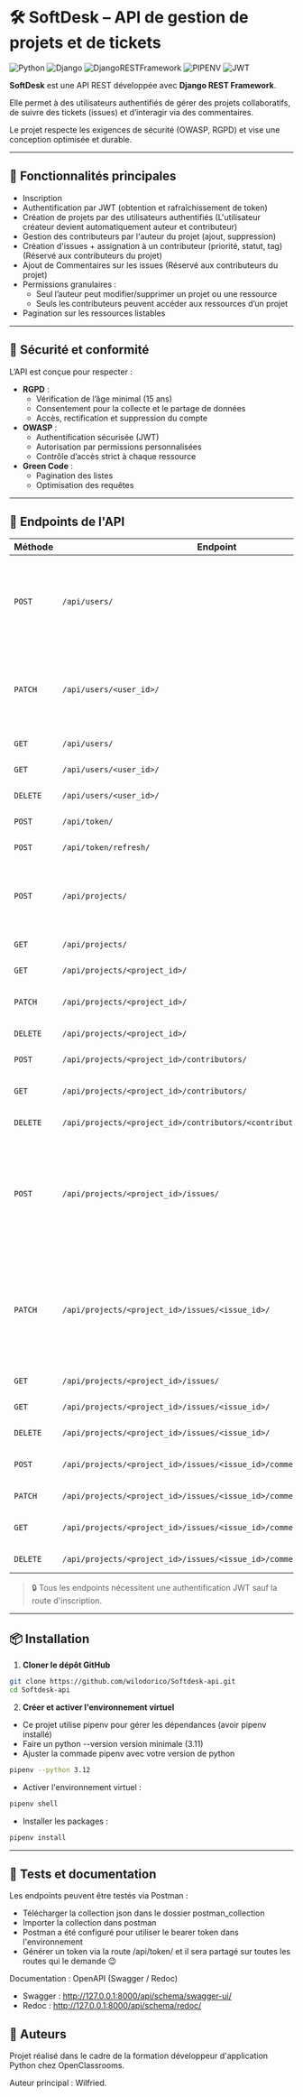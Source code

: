 # 🛠️ SoftDesk – API de gestion de projets et de tickets
![Python](https://img.shields.io/badge/python-3670A0?style=for-the-badge&logo=python&logoColor=ffdd54)
![Django](https://img.shields.io/badge/django-%23092E20.svg?style=for-the-badge&logo=django&logoColor=white)
![DjangoRESTFramework](https://img.shields.io/badge/DJANGO-DRF-990000?style=for-the-badge&logo=django&logoColor=white&color=990000&labelColor=gray)
![PIPENV](https://img.shields.io/badge/PIPENV-eeeeee?style=for-the-badge&logo=)
![JWT](https://img.shields.io/badge/JWT-black?style=for-the-badge&logo=JSON%20web%20tokens)

**SoftDesk** est une API REST développée avec **Django REST Framework**. 

Elle permet à des utilisateurs authentifiés de gérer des projets collaboratifs, de suivre des tickets (issues) et d’interagir via des commentaires. 

Le projet respecte les exigences de sécurité (OWASP, RGPD) et vise une conception optimisée et durable.

---

## 🚀 Fonctionnalités principales

- Inscription
- Authentification par JWT (obtention et rafraîchissement de token)
- Création de projets par des utilisateurs authentifiés (L'utilisateur créateur devient automatiquement auteur et contributeur)
- Gestion des contributeurs par l'auteur du projet (ajout, suppression)
- Création d'issues + assignation à un contributeur (priorité, statut, tag) (Réservé aux contributeurs du projet)
- Ajout de Commentaires sur les issues (Réservé aux contributeurs du projet)
- Permissions granulaires :
  - Seul l’auteur peut modifier/supprimer un projet ou une ressource
  - Seuls les contributeurs peuvent accéder aux ressources d’un projet
- Pagination sur les ressources listables

---

## 🔐 Sécurité et conformité

L’API est conçue pour respecter :
- **RGPD** :
  - Vérification de l’âge minimal (15 ans)
  - Consentement pour la collecte et le partage de données
  - Accès, rectification et suppression du compte
- **OWASP** :
  - Authentification sécurisée (JWT)
  - Autorisation par permissions personnalisées
  - Contrôle d’accès strict à chaque ressource
- **Green Code** :
  - Pagination des listes
  - Optimisation des requêtes

---

## 🔗 Endpoints de l'API

| Méthode | Endpoint | Description | Body |
|--------|----------|-------------|-------|
| `POST` | `/api/users/` | Inscription d'un utilisateur | Body : {username: str, password: str, password2: str, age: date, can_be_contacted: bool, can_data_be_shared: bool}|
| `PATCH` | `/api/users/<user_id>/` | Modifier l'utilisateur | Body : {username: str, password: str, age: date, can_be_contacted: bool, can_data_be_shared: bool}|
| `GET` | `/api/users/` | Liste des utilisateurs |
| `GET` | `/api/users/<user_id>/` | Détails de l'utilisateur |
| `DELETE` | `/api/users/<user_id>/` | Supprime l'utilisateur |
| `POST` | `/api/token/` | authentification de l'utilisateur | Body : {username: str, password: str}
| `POST` | `/api/token/refresh/` | Refresh token utilisateur | Body : {refresh: str}
| `POST` | `/api/projects/` | Créer un projet | Body : {name: str, description: str, project_type: str (Choice : Backend, Front-end, iOS, ANDROID)}
| `GET` | `/api/projects/` | Liste des projets |
| `GET` | `/api/projects/<project_id>/` | Détails du projet |
| `PATCH` | `/api/projects/<project_id>/` | Modifier le projet | Body : {name: str, description: str, project_type: str}
| `DELETE` | `/api/projects/<project_id>/` | Supprimer le projet |
| `POST` | `/api/projects/<project_id>/contributors/` | Ajouter un contributeur | Body : {user: int}
| `GET` | `/api/projects/<project_id>/contributors/` | Liste des contributeurs du projet |
| `DELETE` | `/api/projects/<project_id>/contributors/<contributor_id>/` | Supprime le contributeur |
| `POST` | `/api/projects/<project_id>/issues/` | Créer une issue sur le projet | Body : {assigned_to: int user, name: str, description: str, status: str(choice: To Do, In Progress, Finished), tag: str(choice: Bug, Feature, Task), priority: str(choice: Low, Medium, High)}
| `PATCH` | `/api/projects/<project_id>/issues/<issue_id>/` | Modifier l'issue du projet | Body : {assigned_to: int user, name: str, description: str, status: str(choice: To Do, In Progress, Finished), tag: str(choice: Bug, Feature, Task), priority: str(choice: Low, Medium, High)}
| `GET` | `/api/projects/<project_id>/issues/` | Liste les issues du projet |
| `GET` | `/api/projects/<project_id>/issues/<issue_id>/` | Détails de l'issue |
| `DELETE` | `/api/projects/<project_id>/issues/<issue_id>/` | Supprimer l'issue |
| `POST` | `/api/projects/<project_id>/issues/<issue_id>/comments/` | Ajouter un commentaire sur l'issue | Body: {description: str}
| `PATCH` | `/api/projects/<project_id>/issues/<issue_id>/comments/<comment_id>/` | Modifier le commentaire | Body: {description: str}
| `GET` | `/api/projects/<project_id>/issues/<issue_id>/comments/` | Liste les commentaires de l'issue |
| `DELETE` | `/api/projects/<project_id>/issues/<issue_id>/comments/<comment_id>/` | Supprimer le commentaire |

> 🔒 Tous les endpoints nécessitent une authentification JWT sauf la route d'inscription.

---

## 📦 Installation
1. **Cloner le dépôt GitHub**
```bash
git clone https://github.com/wilodorico/Softdesk-api.git
cd Softdesk-api
```

2. **Créer et activer l'environnement virtuel**
- Ce projet utilise pipenv pour gérer les dépendances (avoir pipenv installé)
- Faire un python --version version minimale (3.11)
- Ajuster la commade pipenv avec votre version de python
```bash
pipenv --python 3.12
```
- Activer l'environnement virtuel :
```bash
pipenv shell
```
- Installer les packages :
```bash
pipenv install
```

---

## 🧪 Tests et documentation

Les endpoints peuvent être testés via Postman :
- Télécharger la collection json dans le dossier postman_collection
- Importer la collection dans postman
- Postman a été configuré pour utiliser le bearer token dans l'environnement
- Générer un token via la route /api/token/ et il sera partagé sur toutes les routes qui le demande 😉

Documentation : OpenAPI (Swagger / Redoc)
- Swagger : http://127.0.0.1:8000/api/schema/swagger-ui/
- Redoc : http://127.0.0.1:8000/api/schema/redoc/

## 👤 Auteurs

Projet réalisé dans le cadre de la formation développeur d'application Python chez OpenClassrooms.

Auteur principal : Wilfried.